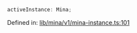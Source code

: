 ```ts
activeInstance: Mina;
```

Defined in: [lib/mina/v1/mina-instance.ts:101](https://github.com/o1-labs/o1js/blob/89b7d1522af805d6d4c45a96d7a9cbc29a457aec/src/lib/mina/v1/mina-instance.ts#L101)
